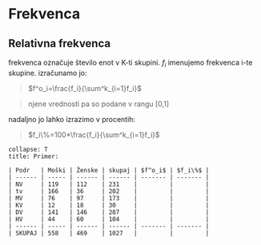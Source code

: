 # Frekvenca
## Relativna frekvenca
frekvenca označuje število enot v K-ti skupini. $f_i$ imenujemo frekvenca i-te skupine. izračunamo jo:
> $f^o_i=\frac{f_i}{\sum^k_{i=1}f_i}$ 

 >njene vrednosti pa so podane v rangu [0,1]

nadaljno jo lahko izrazimo v procentih:
>$f_i\%=100*\frac{f_i}{\sum^k_{i=1}f_i}$

```ad-note
collapse: T
title: Primer:

| Podr   | Moški | Ženske | skupaj | $f^o_i$ | $f_i\%$ |
| ------ | ----- | ------ | ------ | ------- | ------- |
| NV     | 119   | 112    | 231    |         |         |
| tv     | 166   | 36     | 202    |         |         |
| MV     | 76    | 97     | 173    |         |         |
| KV     | 12    | 18     | 30     |         |         |
| DV     | 141   | 146    | 287    |         |         |
| HV     | 44    | 60     | 104    |         |         |
| ------ | ----- | ------ | ------ | ------- | ------- |
| SKUPAJ | 558   | 469    | 1027   |         |         |
```
